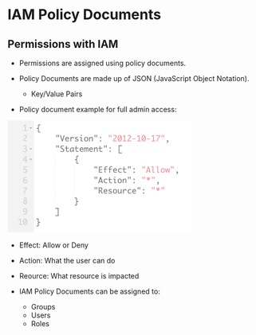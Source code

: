 # IAM Policy Documents

## Permissions with IAM
- Permissions are assigned using policy documents.
- Policy Documents are made up of JSON (JavaScript Object Notation).
    - Key/Value Pairs

- Policy document example for full admin access: 

![](2021-12-11-11-05-45.png)

- Effect: Allow or Deny
- Action:  What the user can do
- Reource:  What resource is impacted

- IAM Policy Documents can be assigned to:
    - Groups
    - Users
    - Roles
